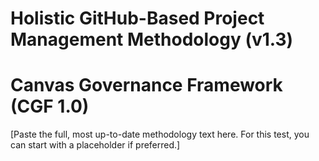 <!--
SHA-1: 0000000000000000000000000000000000000000
AUDIT_HEADER: 2025-06-20T14:05Z | NULL | 677f6bead0a6373dc926fcc929186618f7b2af81 | "Initial creation"
LOCK_STATE: UNLOCKED
LOCK_OWNER: -
LOCK_TS: -
-->

# Holistic GitHub-Based Project Management Methodology (v1.3)
# Canvas Governance Framework (CGF 1.0)

[Paste the full, most up-to-date methodology text here. For this test, you can start with a placeholder if preferred.]
